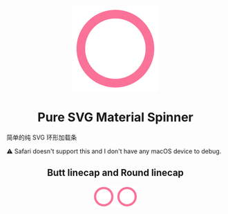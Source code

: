 <p align="center">
    <img src="https://raw.githubusercontent.com/Aira-Sakuranomiya/Pure-SVG-Material-Spinner/df847a567eb104d89fb4fdcebebb4d36700c0287/md_spinner.min.svg" width="200">
</p>

<h1 align="center">Pure SVG Material Spinner</h1>
简单的纯 SVG 环形加载条

⚠ Safari doesn't support this and I don't have any macOS device to debug.


<h2 align="center">Butt linecap and Round linecap</h2>
<p align="center">
    <img src="https://raw.githubusercontent.com/Aira-Sakuranomiya/Pure-SVG-Material-Spinner/df847a567eb104d89fb4fdcebebb4d36700c0287/md_spinner.min.svg" width="50">
    <img src="https://raw.githubusercontent.com/Aira-Sakuranomiya/Pure-SVG-Material-Spinner/df847a567eb104d89fb4fdcebebb4d36700c0287/md_spinner_round.min.svg" width="50">
</p>